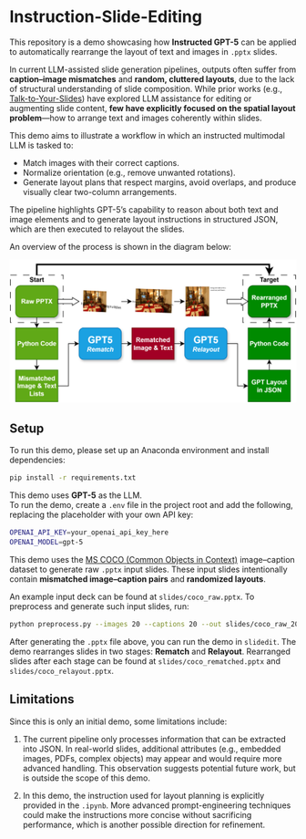 # Instruction-Slide-Editing

This repository is a demo showcasing how **Instructed GPT-5** can be applied to automatically rearrange the layout of text and images in `.pptx` slides.

In current LLM-assisted slide generation pipelines, outputs often suffer from **caption–image mismatches** and **random, cluttered layouts**, due to the lack of structural understanding of slide composition. While prior works (e.g., [Talk-to-Your-Slides](https://github.com/KyuDan1/Talk-to-Your-Slides)) have explored LLM assistance for editing or augmenting slide content, **few have explicitly focused on the spatial layout problem**—how to arrange text and images coherently within slides.

This demo aims to illustrate a workflow in which an instructed multimodal LLM is tasked to:
- Match images with their correct captions.
- Normalize orientation (e.g., remove unwanted rotations).
- Generate layout plans that respect margins, avoid overlaps, and produce visually clear two-column arrangements.

The pipeline highlights GPT-5’s capability to reason about both text and image elements and to generate layout instructions in structured JSON, which are then executed to relayout the slides.  

An overview of the process is shown in the diagram below:

![Pipeline overview](slidedit.drawio.png)

## Setup

To run this demo, please set up an Anaconda environment and install dependencies:

```bash
pip install -r requirements.txt
```

This demo uses **GPT-5** as the LLM.  
To run the demo, create a `.env` file in the project root and add the following, replacing the placeholder with your own API key:

```bash
OPENAI_API_KEY=your_openai_api_key_here
OPENAI_MODEL=gpt-5
```

This demo uses the [MS COCO (Common Objects in Context)](https://cocodataset.org/#home) image–caption dataset to generate raw `.pptx` input slides. These input slides intentionally contain __mismatched image–caption pairs__ and __randomized layouts__.  

An example input deck can be found at `slides/coco_raw.pptx`. To preprocess and generate such input slides, run:

```bash
python preprocess.py --images 20 --captions 20 --out slides/coco_raw_20.pptx --skip_broken
```

After generating the `.pptx` file above, you can run the demo in `slidedit`. The demo rearranges slides in two stages: **Rematch** and **Relayout**. Rearranged slides after each stage can be found at `slides/coco_rematched.pptx` and `slides/coco_relayout.pptx`.

## Limitations

Since this is only an initial demo, some limitations include:

1. The current pipeline only processes information that can be extracted into JSON. In real-world slides, additional attributes (e.g., embedded images, PDFs, complex objects) may appear and would require more advanced handling. This observation suggests potential future work, but is outside the scope of this demo.

2. In this demo, the instruction used for layout planning is explicitly provided in the `.ipynb`. More advanced prompt-engineering techniques could make the instructions more concise without sacrificing performance, which is another possible direction for refinement.